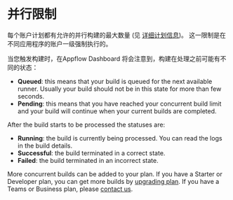 # 并行限制

每个账户计划都有允许的并行构建的最大数量 (见 [详细计划信息](/pricing))。 这一限制是在不同应用程序的账户一级强制执行的。

当您触发构建时，在Appflow Dashboard 将会注意到，构建在处理之前可能有不同的状态：

* **Queued**: this means that your build is queued for the next available runner. Usually your build should not be in this state for more than few seconds.
* **Pending**: this means that you have reached your concurrent build limit and your build will continue when your current builds are completed.

After the build starts to be processed the statuses are:

* **Running**: the build is currently being processed. You can read the logs in the build details.
* **Successful**: the build terminated in a correct state.
* **Failed**: the build terminated in an incorrect state.

More concurrent builds can be added to your plan. If you have a Starter or Developer plan, you can get more builds by [upgrading plan](https://dashboard.ionicframework.com/settings/billing). If you have a Teams or Business plan, please [contact us](https://ionic.zendesk.com/hc/en-us/requests/new).